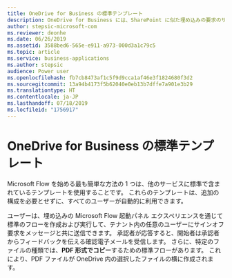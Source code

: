 ```yaml
---
title: OneDrive for Business の標準テンプレート
description: OneDrive for Business には、SharePoint に似た埋め込みの要求のサインオフ エクスペリエンスと、新しい PDF テンプレートとしてのコピーが備わっています。
author: stepsic-microsoft-com
ms.reviewer: deonhe
ms.date: 06/26/2019
ms.assetid: 3588bed6-565e-e911-a973-000d3a1c79c5
ms.topic: article
ms.service: business-applications
ms.author: stepsic
audience: Power user
ms.openlocfilehash: fb7cb8473af1c5f9d9cca1af46e3f1824680f3d2
ms.sourcegitcommit: 13a94b4173f5b62040e0eb13b7dffe7a901e3b29
ms.translationtype: HT
ms.contentlocale: ja-JP
ms.lasthandoff: 07/18/2019
ms.locfileid: "1756917"
---
```

# <a name="onedrive-for-business-out-of-box-templates"></a>OneDrive for Business の標準テンプレート

Microsoft Flow を始める最も簡単な方法の 1 つは、他のサービスに標準で含まれているテンプレートを使用することです。 これらのテンプレートは、追加の構成を必要とせずに、すべてのユーザーが自動的に利用できます。

ユーザーは、埋め込みの Microsoft Flow 起動パネル エクスペリエンスを通じて標準のフローを作成および実行して、テナント内の任意のユーザーにサインオフ要求をメッセージと共に送信できます。 承認者が応答すると、開始者は承認者からフィードバックを伝える確認電子メールを受信します。 さらに、特定のファイルの種類では、**PDF 形式でコピー**するための標準フローがあります。 これにより、PDF ファイルが OneDrive 内の選択したファイルの横に作成されます。


